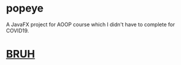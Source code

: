 # popeye
A JavaFX project for AOOP course which I didn't have to complete for COVID19.



<h1><u>BRUH</h1></u>
